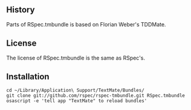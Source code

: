 ## History
Parts of RSpec.tmbundle is based on Florian Weber's TDDMate.

## License
The license of RSpec.tmbundle is the same as RSpec's.

## Installation

    cd ~/Library/Application\ Support/TextMate/Bundles/
    git clone git://github.com/rspec/rspec-tmbundle.git RSpec.tmbundle
    osascript -e 'tell app "TextMate" to reload bundles'
